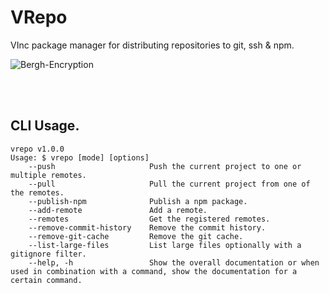 <!--<img src="https://raw.githubusercontent.com/vandenberghinc/vlib/master/dev/media/icon/icon.green.png" width="150" alt="VLib">-->
# VRepo
VInc package manager for distributing repositories to git, ssh & npm.

<p align="start">
    <img src="https://img.shields.io/badge/version-1.0.0-orange" alt="Bergh-Encryption">
</p> 
<br><br>

## CLI Usage.
```
vrepo v1.0.0
Usage: $ vrepo [mode] [options]
    --push                     Push the current project to one or multiple remotes.
    --pull                     Pull the current project from one of the remotes.
    --publish-npm              Publish a npm package.
    --add-remote               Add a remote.
    --remotes                  Get the registered remotes.
    --remove-commit-history    Remove the commit history.
    --remove-git-cache         Remove the git cache.
    --list-large-files         List large files optionally with a gitignore filter.
    --help, -h                 Show the overall documentation or when used in combination with a command, show the documentation for a certain command.
```

<!--
## Documentation.
Full documentation at [Github Pages](https://vandenberghinc.github.io/vlib).
-->